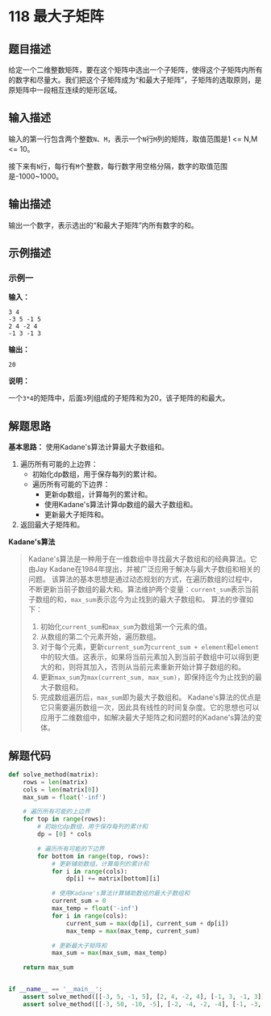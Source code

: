 # 118 最大子矩阵

## 题目描述

给定一个二维整数矩阵，要在这个矩阵中选出一个子矩阵，使得这个子矩阵内所有的数字和尽量大。我们把这个子矩阵成为“和最大子矩阵”，子矩阵的选取原则，是原矩阵中一段相互连续的矩形区域。

## 输入描述

输入的第一行包含两个整数`N`、`M`，表示一个`N`行`M`列的矩阵，取值范围是1 <= N,M <= 10。

接下来有`N`行，每行有`M`个整数，每行数字用空格分隔，数字的取值范围是-1000\~1000。

## 输出描述

输出一个数字，表示选出的“和最大子矩阵”内所有数字的和。

## 示例描述

### 示例一

**输入：**

```text
3 4
-3 5 -1 5
2 4 -2 4
-1 3 -1 3
```

**输出：**

```text
20
```

**说明：**  

一个`3*4`的矩阵中，后面`3`列组成的子矩阵和为20，该子矩阵的和最大。

## 解题思路

**基本思路：** 使用Kadane's算法计算最大子数组和。

1. 遍历所有可能的上边界：
    - 初始化dp数组，用于保存每列的累计和。
    - 遍历所有可能的下边界：
        - 更新dp数组，计算每列的累计和。
        - 使用Kadane's算法计算dp数组的最大子数组和。
        - 更新最大子矩阵和。
2. 返回最大子矩阵和。    

**Kadane's算法**
> Kadane's算法是一种用于在一维数组中寻找最大子数组和的经典算法。它由Jay Kadane在1984年提出，并被广泛应用于解决与最大子数组和相关的问题。
> 该算法的基本思想是通过动态规划的方式，在遍历数组的过程中，不断更新当前子数组的最大和。算法维护两个变量：`current_sum`表示当前子数组的和，`max_sum`表示迄今为止找到的最大子数组和。
> 算法的步骤如下：
> 1. 初始化`current_sum`和`max_sum`为数组第一个元素的值。
> 2. 从数组的第二个元素开始，遍历数组。
> 3. 对于每个元素，更新`current_sum`为`current_sum + element`和`element`中的较大值。这表示，如果将当前元素加入到当前子数组中可以得到更大的和，则将其加入，否则从当前元素重新开始计算子数组的和。
> 4. 更新`max_sum`为`max(current_sum, max_sum)`，即保持迄今为止找到的最大子数组和。
> 5. 完成数组遍历后，`max_sum`即为最大子数组和。
> Kadane's算法的优点是它只需要遍历数组一次，因此具有线性的时间复杂度。它的思想也可以应用于二维数组中，如解决最大子矩阵之和问题时的Kadane's算法的变体。


## 解题代码

```python
def solve_method(matrix):
    rows = len(matrix)
    cols = len(matrix[0])
    max_sum = float('-inf')

    # 遍历所有可能的上边界
    for top in range(rows):
        # 初始化dp数组，用于保存每列的累计和
        dp = [0] * cols

        # 遍历所有可能的下边界
        for bottom in range(top, rows):
            # 更新辅助数组，计算每列的累计和
            for i in range(cols):
                dp[i] += matrix[bottom][i]

            # 使用Kadane's算法计算辅助数组的最大子数组和
            current_sum = 0
            max_temp = float('-inf')
            for i in range(cols):
                current_sum = max(dp[i], current_sum + dp[i])
                max_temp = max(max_temp, current_sum)

            # 更新最大子矩阵和
            max_sum = max(max_sum, max_temp)

    return max_sum


if __name__ == '__main__':
    assert solve_method([[-3, 5, -1, 5], [2, 4, -2, 4], [-1, 3, -1, 3]]) == 20
    assert solve_method([[-3, 50, -10, -5], [-2, -4, -2, -4], [-1, -3, -1, -3]]) == 50
```





